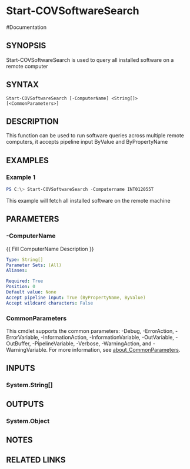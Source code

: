 # Start-COVSoftwareSearch

#Documentation

## SYNOPSIS
Start-COVSoftwareSearch is used to query all installed software on a remote computer 

## SYNTAX

```
Start-COVSoftwareSearch [-ComputerName] <String[]> [<CommonParameters>]
```

## DESCRIPTION
This function can be used to run software queries across multiple remote computers, it accepts pipeline input ByValue and ByPropertyName

## EXAMPLES

### Example 1
```powershell
PS C:\> Start-COVSoftwareSearch -Computername INT012055T
```

This example will fetch all installed software on the remote machine

## PARAMETERS

### -ComputerName
{{ Fill ComputerName Description }}

```yaml
Type: String[]
Parameter Sets: (All)
Aliases:

Required: True
Position: 0
Default value: None
Accept pipeline input: True (ByPropertyName, ByValue)
Accept wildcard characters: False
```

### CommonParameters
This cmdlet supports the common parameters: -Debug, -ErrorAction, -ErrorVariable, -InformationAction, -InformationVariable, -OutVariable, -OutBuffer, -PipelineVariable, -Verbose, -WarningAction, and -WarningVariable. For more information, see [about_CommonParameters](http://go.microsoft.com/fwlink/?LinkID=113216).

## INPUTS

### System.String[]

## OUTPUTS

### System.Object
## NOTES

## RELATED LINKS

